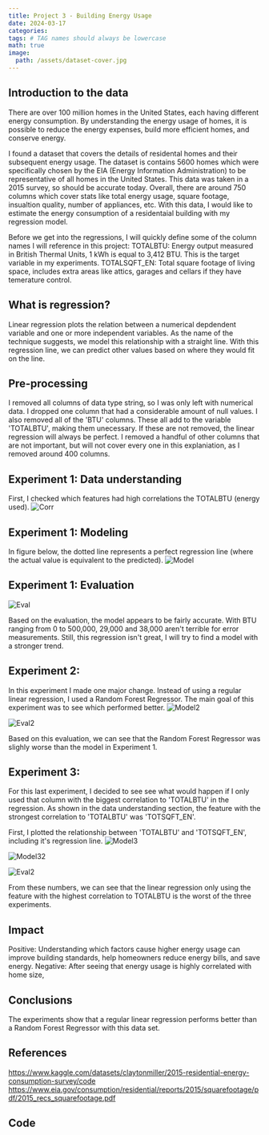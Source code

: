 ```yaml
---
title: Project 3 - Building Energy Usage
date: 2024-03-17
categories: 
tags: # TAG names should always be lowercase
math: true
image:
  path: /assets/dataset-cover.jpg
---
```


## Introduction to the data
There are over 100 million homes in the United States, each having different energy consumption. By understanding the energy usage of homes, it is possible to reduce the energy expenses, build more efficient homes, and conserve energy.

I found a dataset that covers the details of residental homes and their subsequent energy usage. The dataset is contains 5600 homes which were specifically chosen by the EIA (Energy Information Administration) to be representative of all homes in the United States. This data was taken in a 2015 survey, so should be accurate today. Overall, there are around 750 columns which cover stats like total energy usage, square footage, insualtion quality, number of appliances, etc. With this data, I would like to estimate the energy consumption of a residentaial building with my regression model.

Before we get into the regressions, I will quickly define some of the column names I will reference in this project:
TOTALBTU: Energy output measured in British Thermal Units, 1 kWh is equal to 3,412 BTU. This is the target variable in my experiments.
TOTALSQFT_EN: Total square footage of living space, includes extra areas like attics, garages and cellars if they have temerature control. 

## What is regression?
Linear regression plots the relation between a numerical depdendent variable and one or more independent variables. As the name of the technique suggests, we model this relationship with a straight line. With this regression line, we can predict other values based on where they would fit on the line.

## Pre-processing
I removed all columns of data type string, so I was only left with numerical data. I dropped one column that had a considerable amount of null values. I also removed all of the 'BTU' columns. These all add to the variable 'TOTALBTU', making them unecessary. If these are not removed, the linear regression will always be perfect. I removed a handful of other columns that are not important, but will not cover every one in this explaniation, as I removed around 400 columns. 

## Experiment 1: Data understanding
First, I checked which features had high correlations the TOTALBTU (energy used). 
![Corr](assets/cor.png)

## Experiment 1: Modeling
In figure below, the dotted line represents a perfect regression line (where the actual value is equivalent to the predicted). 
![Model](assets/exp1.png)


## Experiment 1: Evaluation
![Eval](assets/exp1e.png)

Based on the evaluation, the model appears to be fairly accurate. With BTU ranging from 0 to 500,000, 29,000 and 38,000 aren't terrible for error measurements. Still, this regression isn't great, I will try to find a model with a stronger trend.

## Experiment 2:
In this experiment I made one major change. Instead of using a regular linear regression, I used a Random Forest Regressor. The main goal of this experiment was to see which performed better.
![Model2](assets/exp2.png)

![Eval2](assets/exp2e.png)

Based on this evaluation, we can see that the Random Forest Regressor was slighly worse than the model in Experiment 1.

## Experiment 3:
For this last experiment, I decided to see see what would happen if I only used that column with the biggest correlation to 'TOTALBTU' in the regression. As shown in the data understanding section, the feature with the strongest correlation to 'TOTALBTU' was 'TOTSQFT_EN'.

First, I plotted the relationship between 'TOTALBTU' and 'TOTSQFT_EN', including it's regression line.
![Model3](assets/exp3.png)


![Model32](assets/exp32.png)

![Eval2](assets/exp3e.png)

From these numbers, we can see that the linear regression only using the feature with the highest correlation to TOTALBTU is the worst of the three experiments.

## Impact
Positive: Understanding which factors cause higher energy usage can improve building standards, help homeowners reduce energy bills, and save energy.
Negative: After seeing that energy usage is highly correlated with home size, 

## Conclusions
The experiments show that a regular linear regression performs better than a Random Forest Regressor with this data set.  

## References 

https://www.kaggle.com/datasets/claytonmiller/2015-residential-energy-consumption-survey/code
https://www.eia.gov/consumption/residential/reports/2015/squarefootage/pdf/2015_recs_squarefootage.pdf

## Code
